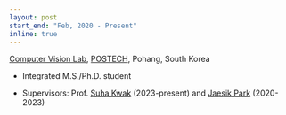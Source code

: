 ```yaml
---
layout: post
start_end: "Feb, 2020 - Present"
inline: true
---
```


[Computer Vision Lab](http://cvlab.postech.ac.kr/lab/), [POSTECH](https://www.postech.ac.kr/eng/), Pohang, South Korea
* Integrated M.S./Ph.D. student
- Supervisors: Prof. [Suha Kwak](https://suhakwak.github.io) (2023-present) and [Jaesik Park](https://jaesik.info/) (2020-2023)
